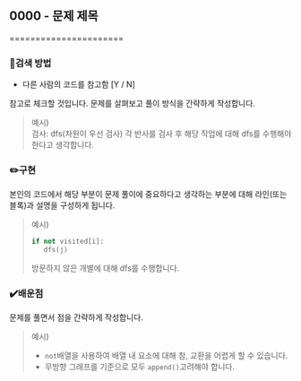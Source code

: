 ## 0000 - 문제 제목
======================
### 🤔검색 방법



- 다른 사람의 코드를 참고함 [Y / N]

참고로 체크할 것입니다. 문제를 살펴보고 풀이 방식을 간략하게 작성합니다.

> 예시)  
> 검사: dfs(차원이 우선 검사) 각 반사를 검사 후 해당 작업에 대해 dfs를 수행해야 한다고 생각합니다.

### ✏️구현

본인의 코드에서 해당 부분이 문제 풀이에 중요하다고 생각하는 부분에 대해 라인(또는 블록)과 설명을 구성하게 됩니다.

> 예시)  
> 
> ```python
> if not visited[i]:
>    dfs(j)
> ```
> 
> 방문하지 않은 개별에 대해 dfs를 수행합니다.

### ✔️배운점

문제를 풀면서 점을 간략하게 작성합니다.

> 예시)  
> 
> - `not`배열을 사용하여 배열 내 요소에 대해 참, 교환을 어렵게 할 수 있습니다.
> - 무방향 그래프를 기준으로 모두 `append()`고려해야 합니다.